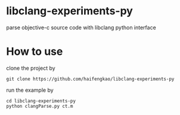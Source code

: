 # libclang-experiments-py
parse objective-c source code with libclang python interface

# How to use
clone the project by 
```
git clone https://github.com/haifengkao/libclang-experiments-py
```

run the example by
```
cd libclang-experiments-py
python clangParse.py ct.m
```
